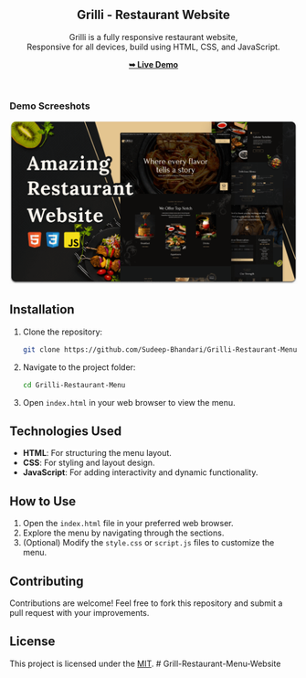 <div align="center">
  <h2 align="center">Grilli - Restaurant Website</h2>

  Grilli is a fully responsive restaurant website, <br />Responsive for all devices, build using HTML, CSS, and JavaScript.

  <a href="https://codewithsadee.github.io/grilli/"><strong>➥ Live Demo</strong></a>

</div>

<br />

### Demo Screeshots

![Grilli Desktop Demo](./readme-images/desktop.png "Desktop Demo")

## Installation

1. Clone the repository:
   ```bash
   git clone https://github.com/Sudeep-Bhandari/Grilli-Restaurant-Menu.git
   ```

2. Navigate to the project folder:
   ```bash
   cd Grilli-Restaurant-Menu
   ```

3. Open `index.html` in your web browser to view the menu.

## Technologies Used

- **HTML**: For structuring the menu layout.
- **CSS**: For styling and layout design.
- **JavaScript**: For adding interactivity and dynamic functionality.

## How to Use

1. Open the `index.html` file in your preferred web browser.
2. Explore the menu by navigating through the sections.
3. (Optional) Modify the `style.css` or `script.js` files to customize the menu.

## Contributing

Contributions are welcome! Feel free to fork this repository and submit a pull request with your improvements.

## License

This project is licensed under the [MIT](https://choosealicense.com/licenses/mit/).
#   G r i l l - R e s t a u r a n t - M e n u - W e b s i t e 
 
 